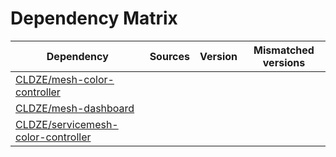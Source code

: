 # Dependency Matrix

Dependency | Sources | Version | Mismatched versions
---------- | ------- | ------- | -------------------
[CLDZE/mesh-color-controller](https://github.com/CLDZE/mesh-color-controller.git) |  | []() | 
[CLDZE/mesh-dashboard](https://github.com/CLDZE/mesh-dashboard.git) |  | []() | 
[CLDZE/servicemesh-color-controller](https://github.com/CLDZE/servicemesh-color-controller.git) |  | []() | 
